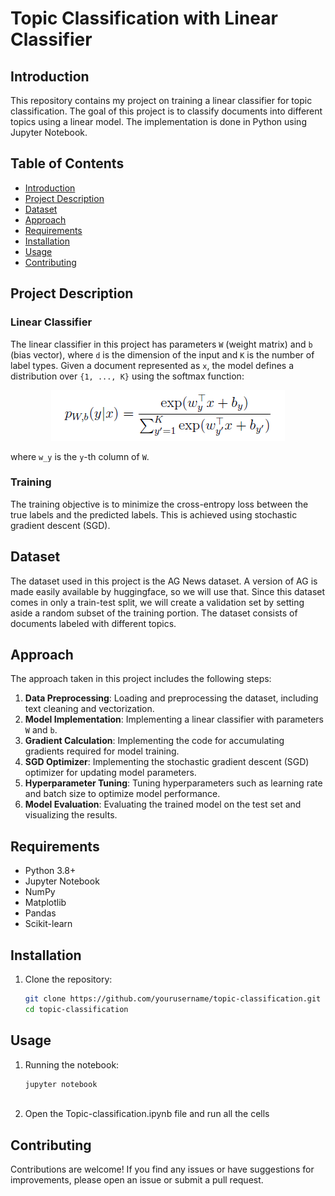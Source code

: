# Topic Classification with Linear Classifier

## Introduction

This repository contains my project on training a linear classifier for topic classification. The goal of this project is to classify documents into different topics using a linear model. The implementation is done in Python using Jupyter Notebook.

## Table of Contents

- [Introduction](#introduction)
- [Project Description](#project-description)
- [Dataset](#dataset)
- [Approach](#approach)
- [Requirements](#requirements)
- [Installation](#installation)
- [Usage](#usage)
- [Contributing](#contributing)


## Project Description

### Linear Classifier

The linear classifier in this project has parameters `W` (weight matrix) and `b` (bias vector), where `d` is the dimension of the input and `K` is the number of label types. Given a document represented as `x`, the model defines a distribution over `{1, ..., K}` using the softmax function:

<p align="center">
  <img src="https://github.com/kunaldudhavat/topic-classification/blob/main/softmax.png" alt="softmax" title="Softmax">
</p>

where `w_y` is the `y`-th column of `W`.

### Training

The training objective is to minimize the cross-entropy loss between the true labels and the predicted labels. This is achieved using stochastic gradient descent (SGD).

## Dataset

The dataset used in this project is the AG News dataset. A version of AG is made easily available by huggingface, so we will use that. Since this dataset comes in only a train-test split, we will create a validation set by setting aside a random subset of the training portion. The dataset consists of documents labeled with different topics. 

## Approach

The approach taken in this project includes the following steps:

1. **Data Preprocessing**: Loading and preprocessing the dataset, including text cleaning and vectorization.
2. **Model Implementation**: Implementing a linear classifier with parameters `W` and `b`.
3. **Gradient Calculation**: Implementing the code for accumulating gradients required for model training.
4. **SGD Optimizer**: Implementing the stochastic gradient descent (SGD) optimizer for updating model parameters.
5. **Hyperparameter Tuning**: Tuning hyperparameters such as learning rate and batch size to optimize model performance.
6. **Model Evaluation**: Evaluating the trained model on the test set and visualizing the results.

## Requirements

- Python 3.8+
- Jupyter Notebook
- NumPy
- Matplotlib
- Pandas
- Scikit-learn

## Installation

1. Clone the repository:
   ```sh
   git clone https://github.com/yourusername/topic-classification.git
   cd topic-classification

## Usage

1. Running the notebook:
   ```sh
   jupyter notebook
  
2. Open the Topic-classification.ipynb file and run all the cells


## Contributing
Contributions are welcome! If you find any issues or have suggestions for improvements, please open an issue or submit a pull request.
